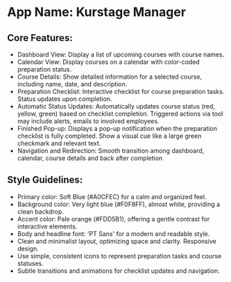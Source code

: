 # **App Name**: Kurstage Manager

## Core Features:

- Dashboard View: Display a list of upcoming courses with course names.
- Calendar View: Display courses on a calendar with color-coded preparation status.
- Course Details: Show detailed information for a selected course, including name, date, and description.
- Preparation Checklist: Interactive checklist for course preparation tasks. Status updates upon completion.
- Automatic Status Updates: Automatically updates course status (red, yellow, green) based on checklist completion. Triggered actions via tool may include alerts, emails to involved employees.
- Finished Pop-up: Displays a pop-up notification when the preparation checklist is fully completed. Show a visual cue like a large green checkmark and relevant text.
- Navigation and Redirection: Smooth transition among dashboard, calendar, course details and back after completion

## Style Guidelines:

- Primary color: Soft Blue (#A0CFEC) for a calm and organized feel.
- Background color: Very light blue (#F0F8FF), almost white, providing a clean backdrop.
- Accent color: Pale orange (#FDD5B1), offering a gentle contrast for interactive elements.
- Body and headline font: 'PT Sans' for a modern and readable style.
- Clean and minimalist layout, optimizing space and clarity. Responsive design.
- Use simple, consistent icons to represent preparation tasks and course statuses.
- Subtle transitions and animations for checklist updates and navigation.